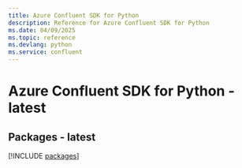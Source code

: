 ```yaml
---
title: Azure Confluent SDK for Python
description: Reference for Azure Confluent SDK for Python
ms.date: 04/09/2025
ms.topic: reference
ms.devlang: python
ms.service: confluent
---
```

# Azure Confluent SDK for Python - latest
## Packages - latest
[!INCLUDE [packages](confluent-index.md)]